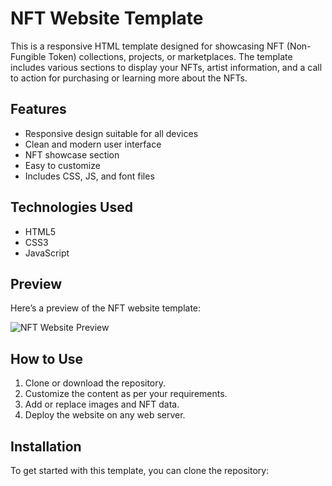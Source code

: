 # NFT Website Template

This is a responsive HTML template designed for showcasing NFT (Non-Fungible Token) collections, projects, or marketplaces. The template includes various sections to display your NFTs, artist information, and a call to action for purchasing or learning more about the NFTs.

## Features
- Responsive design suitable for all devices
- Clean and modern user interface
- NFT showcase section
- Easy to customize
- Includes CSS, JS, and font files

## Technologies Used
- HTML5
- CSS3
- JavaScript

## Preview
Here’s a preview of the NFT website template:

![NFT Website Preview](img/nft-template-preview.png)

## How to Use
1. Clone or download the repository.
2. Customize the content as per your requirements.
3. Add or replace images and NFT data.
4. Deploy the website on any web server.

## Installation
To get started with this template, you can clone the repository:

